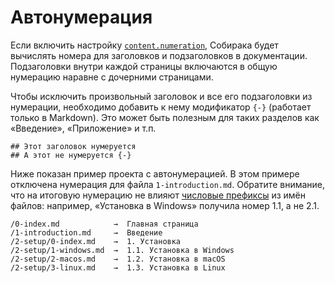 # Автонумерация

Если включить настройку [`content.numeration`](../reference/configuration.md#content.numeration), Собирака будет вычислять номера для заголовков и подзаголовков в документации. Подзаголовки внутри каждой страницы включаются в общую нумерацию наравне с дочерними страницами.

Чтобы исключить произвольный заголовок и все его подзаголовки из нумерации, необходимо добавить к нему модификатор `{-}` (работает только в Markdown). Это может быть полезным для таких разделов как «Введение», «Приложение» и т.п.

    ## Этот заголовок нумеруется
    ## А этот не нумеруется {-}

Ниже показан пример проекта с автонумерацией. В этом примере отключена нумерация для файла `1-introduction.md`. Обратите внимание, что на итоговую нумерацию не влияют [числовые префиксы](../organizing/files.md#sorting) из имён файлов: например, «Установка в Windows» получила номер 1.1, а не 2.1.

    /0-index.md            →  Главная страница
    /1-introduction.md     →  Введение
    /2-setup/0-index.md    →  1. Установка
    /2-setup/1-windows.md  →  1.1. Установка в Windows
    /2-setup/2-macos.md    →  1.2. Установка в macOS
    /2-setup/3-linux.md    →  1.3. Установка в Linux